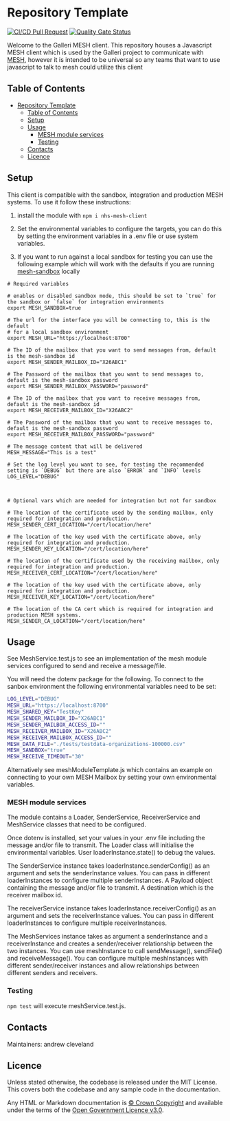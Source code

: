 # Repository Template

[![CI/CD Pull Request](https://github.com/nhs-england-tools/repository-template/actions/workflows/cicd-1-pull-request.yaml/badge.svg)](https://github.com/nhs-england-tools/repository-template/actions/workflows/cicd-1-pull-request.yaml)
[![Quality Gate Status](https://sonarcloud.io/api/project_badges/measure?project=repository-template&metric=alert_status)](https://sonarcloud.io/summary/new_code?id=repository-template)

Welcome to the Galleri MESH client. This repository houses a Javascript MESH client which is used by the Galleri project to communicate with [MESH](https://digital.nhs.uk/services/message-exchange-for-social-care-and-health-mesh), however it is intended to be universal so any teams that want to use javascript to talk to mesh could utilize this client

## Table of Contents

- [Repository Template](#repository-template)
  - [Table of Contents](#table-of-contents)
  - [Setup](#setup)
  - [Usage](#usage)
    - [MESH module services](#mesh-module-services)
    - [Testing](#testing)
  - [Contacts](#contacts)
  - [Licence](#licence)

## Setup

This client is compatible with the sandbox, integration and production MESH systems. To use it follow these instructions:

1. install the module with `npm i nhs-mesh-client`

2. Set the environmental variables to configure the targets, you can do this by setting the environment variables in a .env file or use system variables.

3. If you want to run against a local sandbox for testing you can use the following example which will work with the defaults if you are running [mesh-sandbox](https://github.com/NHSDigital/mesh-sandbox) locally

```shell
# Required variables

# enables or disabled sandbox mode, this should be set to `true` for the sandbox or `false` for integration environments
export MESH_SANDBOX=true

# The url for the interface you will be connecting to, this is the default
# for a local sandbox environment
export MESH_URL="https://localhost:8700"

# The ID of the mailbox that you want to send messages from, default is the mesh-sandbox id
export MESH_SENDER_MAILBOX_ID="X26ABC1"

# The Password of the mailbox that you want to send messages to, default is the mesh-sandbox password
export MESH_SENDER_MAILBOX_PASSWORD="password"

# The ID of the mailbox that you want to receive messages from, default is the mesh-sandbox id
export MESH_RECEIVER_MAILBOX_ID="X26ABC2"

# The Password of the mailbox that you want to receive messages to, default is the mesh-sandbox password
export MESH_RECEIVER_MAILBOX_PASSWORD="password"

# The message content that will be delivered
MESH_MESSAGE="This is a test"

# Set the log level you want to see, for testing the recommended setting is `DEBUG` but there are also `ERROR` and `INFO` levels
LOG_LEVEL="DEBUG"



# Optional vars which are needed for integration but not for sandbox

# The location of the certificate used by the sending mailbox, only required for integration and production.
MESH_SENDER_CERT_LOCATION="/cert/location/here"

# The location of the key used with the certificate above, only required for integration and production.
MESH_SENDER_KEY_LOCATION="/cert/location/here"

# The location of the certificate used by the receiving mailbox, only required for integration and production.
MESH_RECEIVER_CERT_LOCATION="/cert/location/here"

# The location of the key used with the certificate above, only required for integration and production.
MESH_RECEIVER_KEY_LOCATION="/cert/location/here"

# The location of the CA cert which is required for integration and production MESH systems.
MESH_SENDER_CA_LOCATION="/cert/location/here"
```

## Usage

See MeshService.test.js to see an implementation of the mesh module services configured to send and receive a message/file.

You will need the dotenv package for the following.
To connect to the sanbox environment the following environmental variables need to be set:

```bash
LOG_LEVEL="DEBUG"
MESH_URL="https://localhost:8700"
MESH_SHARED_KEY="TestKey"
MESH_SENDER_MAILBOX_ID="X26ABC1"
MESH_SENDER_MAILBOX_ACCESS_ID=""
MESH_RECEIVER_MAILBOX_ID="X26ABC2"
MESH_RECEIVER_MAILBOX_ACCESS_ID=""
MESH_DATA_FILE="./tests/testdata-organizations-100000.csv"
MESH_SANDBOX="true"
MESH_RECEIVE_TIMEOUT="30"
```

Alternatively see meshModuleTemplate.js which contains an example on connecting to your own MESH Mailbox by setting your own environmental variables.

### MESH module services

The module contains a Loader, SenderService, ReceiverService and MeshService classes that need
to be configured.

Once dotenv is installed, set your values in your .env file including the message and/or file to transmit. The Loader class will initialise the environmental variables. User loaderInstance.state()
to debug the values.

The SenderService instance takes loaderInstance.senderConfig() as an argument and sets the
senderInstance values. You can pass in different loaderInstances to configure multiple senderInstances. A Payload object containing the message and/or file to transmit. A destination which is the receiver mailbox id.

The receiverService instance takes loaderInstance.receiverConfig() as an argument and sets the
receiverInstance values. You can pass in different loaderInstances to configure multiple receiverInstances.

The MeshServices instance takes as argument a senderInstance and a receiverInstance and creates
a sender/receiver relationship between the two instances. You can use meshInstance to call
sendMessage(), sendFile() and receiveMessage(). You can configure multiple meshInstances with
different sender/receiver instances and allow relationships between different senders and receivers.

### Testing

`npm test` will execute meshService.test.js.

## Contacts

Maintainers: andrew cleveland

## Licence

Unless stated otherwise, the codebase is released under the MIT License. This covers both the codebase and any sample code in the documentation.

Any HTML or Markdown documentation is [© Crown Copyright](https://www.nationalarchives.gov.uk/information-management/re-using-public-sector-information/uk-government-licensing-framework/crown-copyright/) and available under the terms of the [Open Government Licence v3.0](https://www.nationalarchives.gov.uk/doc/open-government-licence/version/3/).
